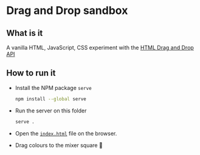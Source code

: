 # Drag and Drop sandbox

## What is it

A vanilla HTML, JavaScript, CSS experiment with the [HTML Drag and Drop API](https://developer.mozilla.org/en-US/docs/Web/API/HTML_Drag_and_Drop_API)

## How to run it

- Install the NPM package `serve`
  ```sh
  npm install --global serve
  ```
- Run the server on this folder
  ```sh
  serve .
  ```
- Open the [`index.html`](index.html) file on the browser.

- Drag colours to the mixer square 🌈
